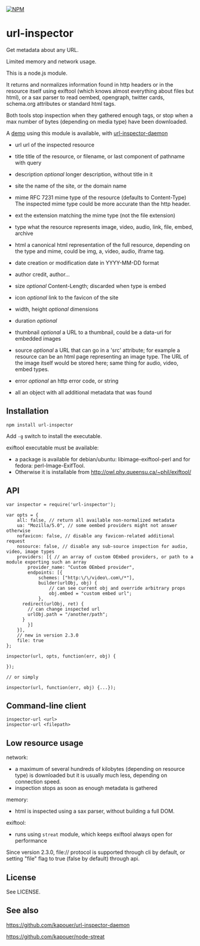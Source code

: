 [![NPM](https://nodei.co/npm/url-inspector.png?downloads=true)](https://nodei.co/npm/url-inspector/)

url-inspector
=============

Get metadata about any URL.

Limited memory and network usage.

This is a node.js module.

It returns and normalizes information found in http headers or in the resource
itself using exiftool (which knows almost everything about files but html),
or a sax parser to read oembed, opengraph, twitter cards, schema.org attributes
or standard html tags.

Both tools stop inspection when they gathered enough tags, or stop when a max number
of bytes (depending on media type) have been downloaded.

A [demo](http://inspector.eda.sarl) using this module is available,
with [url-inspector-daemon](http://github.com/kapouer/url-inspector-daemon)


* url
  url of the inspected resource

* title
  title of the resource, or filename, or last component of pathname with query

* description
  *optional* longer description, without title in it

* site
  the name of the site, or the domain name

* mime
  RFC 7231 mime type of the resource (defaults to Content-Type)
  The inspected mime type could be more accurate than the http header.

* ext
  the extension matching the mime type (not the file extension)

* type
  what the resource represents
  image, video, audio, link, file, embed, archive

* html
  a canonical html representation of the full resource,
  depending on the type and mime, could be img, a, video, audio, iframe tag.

* date
  creation or modification date in YYYY-MM-DD format

* author
  credit, author...

* size
  *optional* Content-Length; discarded when type is embed

* icon
  *optional* link to the favicon of the site

* width, height
  *optional* dimensions

* duration
  *optional*

* thumbnail
  *optional* a URL to a thumbnail, could be a data-uri for embedded images

* source
  *optional* a URL that can go in a 'src' attribute; for example a resource can
  be an html page representing an image type. The URL of the image itself would
  be stored here; same thing for audio, video, embed types.

* error
  *optional* an http error code, or string

* all
  an object with all additional metadata that was found


Installation
------------

```
npm install url-inspector
```

Add `-g` switch to install the executable.

exiftool executable must be available:
- a package is available for debian/ubuntu: libimage-exiftool-perl
and for fedora: perl-Image-ExifTool.
- Otherwise it is installable from
http://owl.phy.queensu.ca/~phil/exiftool/


API
---

```
var inspector = require('url-inspector');

var opts = {
	all: false, // return all available non-normalized metadata
	ua: "Mozilla/5.0", // some oembed providers might not answer otherwise
	nofavicon: false, // disable any favicon-related additional request
	nosource: false, // disable any sub-source inspection for audio, video, image types
	providers: [{ // an array of custom OEmbed providers, or path to a module exporting such an array
		provider_name: "Custom OEmbed provider",
		endpoints: [{
			schemes: ["http:\/\/video\.com\/*"],
			builder(urlObj, obj) {
				// can see current obj and override arbitrary props
				obj.embed = "custom embed url";
			},
      redirect(urlObj, ret) {
        // can change inspected url
        urlObj.path = "/another/path";
      }
		}]
	}],
	// new in version 2.3.0
	file: true
};

inspector(url, opts, function(err, obj) {

});

// or simply

inspector(url, function(err, obj) {...});

```

Command-line client
-------------------

```
inspector-url <url>
inspector-url <filepath>
```

Low resource usage
------------------

network:

- a maximum of several hundreds of kilobytes (depending on resource type) is downloaded
  but it is usually much less, depending on connection speed.
- inspection stops as soon as enough metadata is gathered

memory:
- html is inspected using a sax parser, without building a full DOM.

exiftool:
- runs using `streat` module, which keeps exiftool always open for performance

Since version 2.3.0, file:// protocol is supported through cli by default,
or setting "file" flag to true (false by default) through api.

License
-------

See LICENSE.


See also
--------

https://github.com/kapouer/url-inspector-daemon

https://github.com/kapouer/node-streat

